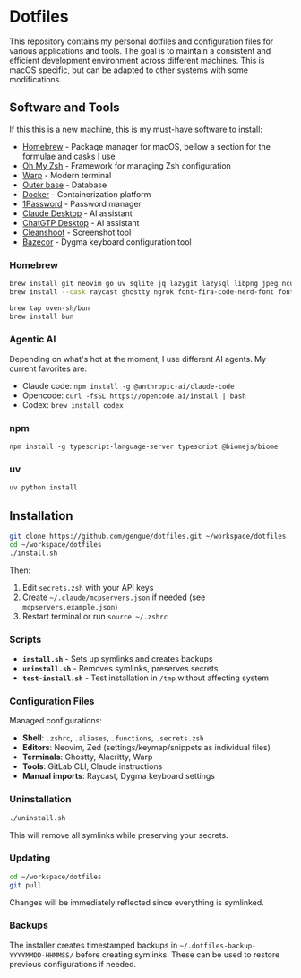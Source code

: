 # Dotfiles

This repository contains my personal dotfiles and configuration files for various applications and tools. The goal is to maintain a consistent and efficient development environment across different machines. This is macOS specific, but can be adapted to other systems with some modifications.

## Software and Tools

If this this is a new machine, this is my must-have software to install:

- [Homebrew](https://brew.sh/) - Package manager for macOS, bellow a section for the formulae and casks I use
- [Oh My Zsh](https://ohmyz.sh/#install) - Framework for managing Zsh configuration
- [Warp](https://app.warp.dev/get_warp?package=dmg) - Modern terminal
- [Outer base](https://www.outerbase.com/downloads/) - Database
- [Docker](https://docs.docker.com/desktop/setup/install/mac-install/) - Containerization platform
- [1Password](https://1password.com/downloads/mac) - Password manager
- [Claude Desktop](https://claude.ai/download) - AI assistant
- [ChatGTP Desktop](https://openai.com/chatgpt/desktop/) - AI assistant
- [Cleanshoot](https://licenses.cleanshot.com/download/cleanshotx) - Screenshot tool
- [Bazecor](https://github.com/Dygmalab/Bazecor) - Dygma keyboard configuration tool

### Homebrew

```bash
brew install git neovim go uv sqlite jq lazygit lazysql libpng jpeg ncurses chafa graphviz graphicsmagick tree-sitter fzf ripgrep fd gh glab 
brew install --cask raycast ghostty ngrok font-fira-code-nerd-font font-hack-nerd-font font-meslo-lg-nerd-font font-ibm-plex-mono 

brew tap oven-sh/bun
brew install bun

````

### Agentic AI 

Depending on what's hot at the moment, I use different AI agents. My current favorites are:

- Claude code: `npm install -g @anthropic-ai/claude-code` 
- Opencode: `curl -fsSL https://opencode.ai/install | bash`
- Codex: `brew install codex`

### npm

```
npm install -g typescript-language-server typescript @biomejs/biome
```

### uv

```bash
uv python install
````

## Installation

```bash
git clone https://github.com/gengue/dotfiles.git ~/workspace/dotfiles
cd ~/workspace/dotfiles
./install.sh
```

Then:
1. Edit `secrets.zsh` with your API keys
2. Create `~/.claude/mcpservers.json` if needed (see `mcpservers.example.json`)
3. Restart terminal or run `source ~/.zshrc`

### Scripts

- **`install.sh`** - Sets up symlinks and creates backups
- **`uninstall.sh`** - Removes symlinks, preserves secrets
- **`test-install.sh`** - Test installation in `/tmp` without affecting system

### Configuration Files

Managed configurations:
- **Shell**: `.zshrc`, `.aliases`, `.functions`, `.secrets.zsh`
- **Editors**: Neovim, Zed (settings/keymap/snippets as individual files)
- **Terminals**: Ghostty, Alacritty, Warp
- **Tools**: GitLab CLI, Claude instructions
- **Manual imports**: Raycast, Dygma keyboard settings

### Uninstallation

```bash
./uninstall.sh
```

This will remove all symlinks while preserving your secrets.

### Updating

```bash
cd ~/workspace/dotfiles
git pull
```

Changes will be immediately reflected since everything is symlinked.

### Backups

The installer creates timestamped backups in `~/.dotfiles-backup-YYYYMMDD-HHMMSS/` before creating symlinks. These can be used to restore previous configurations if needed.
